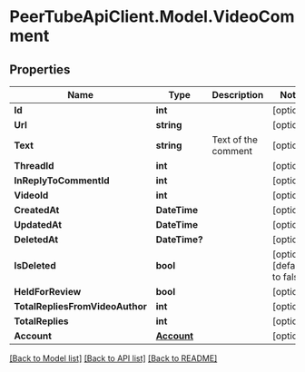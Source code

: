 # PeerTubeApiClient.Model.VideoComment

## Properties

Name | Type | Description | Notes
------------ | ------------- | ------------- | -------------
**Id** | **int** |  | [optional] 
**Url** | **string** |  | [optional] 
**Text** | **string** | Text of the comment | [optional] 
**ThreadId** | **int** |  | [optional] 
**InReplyToCommentId** | **int** |  | [optional] 
**VideoId** | **int** |  | [optional] 
**CreatedAt** | **DateTime** |  | [optional] 
**UpdatedAt** | **DateTime** |  | [optional] 
**DeletedAt** | **DateTime?** |  | [optional] 
**IsDeleted** | **bool** |  | [optional] [default to false]
**HeldForReview** | **bool** |  | [optional] 
**TotalRepliesFromVideoAuthor** | **int** |  | [optional] 
**TotalReplies** | **int** |  | [optional] 
**Account** | [**Account**](Account.md) |  | [optional] 

[[Back to Model list]](../README.md#documentation-for-models) [[Back to API list]](../README.md#documentation-for-api-endpoints) [[Back to README]](../README.md)

